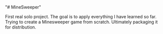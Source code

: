 "# MineSweeper"

First real solo project.
The goal is to apply everything I have learned so far.
Trying to create a Minesweeper game from scratch.
Ultimately packaging it for distribution.
